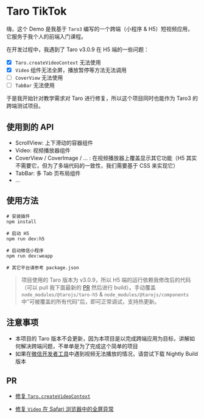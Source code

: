 # Taro TikTok
嗨，这个 Demo 是我基于 `Taro3` 编写的一个跨端（小程序 & H5）短视频应用，它服务于我个人的前端入门课程。

在开发过程中，我遇到了 Taro v3.0.9 在 H5 端的一些问题：

- [x] `Taro.createVideoContext` 无法使用
- [x] `Video` 组件无法全屏，播放暂停等方法无法调用
- [ ] `CoverView` 无法使用
- [ ] `TabBar` 无法使用

于是我开始针对教学需求对 Taro 进行修复，所以这个项目同时也能作为 Taro3 的跨端测试项目。

## 使用到的 API

- ScrollView: 上下滑动的容器组件
- Video: 视频播放器组件
- CoverView / CoverImage / ... : 在视频播放器上覆盖显示其它功能（H5 其实不需要它，但为了多端代码的一致性，我们需要基于 CSS 来实现它）
- TabBar: 多 Tab 页布局组件
- ...

## 使用方法

```shell
# 安装插件
npm install

# 启动 H5
npm run dev:h5

# 启动微信小程序
npm run dev:weapp

# 其它平台请参考 package.json
```

> 项目使用的 Taro 版本为 v3.0.9，所以 H5 端的运行依赖我修改后的代码（可以 pull 我下面最新的 [PR](#PR) 然后进行 build）。手动覆盖 `node_modules/@tarojs/taro-h5` & `node_modules/@tarojs/components` 中"可被覆盖的所有代码"后，即可正常调试，支持热更新。

## 注意事项
- 本项目的 Taro 版本不会更新，因为本项目是以完成跨端应用为目标，讲解如何解决跨端问题，不单单是为了完成这个简单的项目
- 如果在[微信开发者工具](https://developers.weixin.qq.com/miniprogram/dev/devtools/download.html)中遇到视频无法播放的情况，请尝试下载 Nightly Build 版本

## PR

- [修复 `Taro.createVideoContext`](https://github.com/NervJS/taro/pull/7605)

- [修复 `Video` 在 Safari 浏览器中的全屏异常](https://github.com/NervJS/taro/pull/7891)

